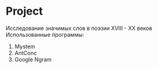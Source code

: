 # Project
Исследование значимых слов в поэзии XVIII - XX  веков
Использованные программы: 
1) Mystem 
2) AntConc
3) Google Ngram
